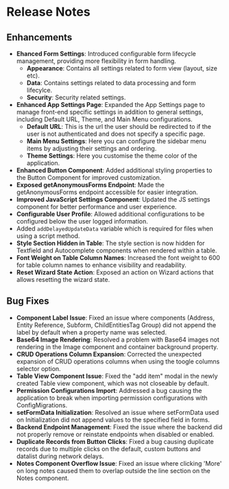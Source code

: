 # Release Notes
## Enhancements
- **Ehanced Form Settings**: Introduced configurable form lifecycle management, providing more flexibility in form handling.
  - **Appearance**: Contains all settings related to form view (layout, size etc).
  - **Data**: Contains settings related to data processing and form lifecylce.
  - **Security**: Security related settings.
- **Enhanced App Settings Page**: Expanded the App Settings page to manage front-end specific settings in addition to general settings, including Default URL, Theme, and Main Menu configurations.
  - **Default URL**: This is the url the user should be redirected to if the user is not authenticated and does not specify a specific page.
  - **Main Menu Settings**: Here you can configure the sidebar menu items by adjusting their settings and ordering.
  - **Theme Settings**: Here you customise the theme color of the application.
- **Enhanced Button Component**: Added additional styling properties to the Button Component for improved customization.
- **Exposed getAnonymousForms Endpoint**: Made the getAnonymousForms endpoint accessible for easier integration.
- **Improved JavaScript Settings Component**: Updated the JS settings component for better performance and user experience.
- **Configurable User Profile**: Allowed additional configurations to be configured below the user logged information.
- Added `addDelayedUpdateData` variable which is required for files when using a script method.
- **Style Section Hidden in Table**: The style section is now hidden for Textfield and Autocomplete components when rendered within a table.
- **Font Weight on Table Column Names**: Increased the font weight to 600 for table column names to enhance visibility and readability.
- **Reset Wizard State Action**: Exposed an action on Wizard actions that allows resetting the wizard state.

## Bug Fixes
- **Component Label Issue**: Fixed an issue where components (Address, Entity Reference, Subform, ChildEntitiesTag Group) did not append the label by default when a property name was selected.
- **Base64 Image Rendering**: Resolved a problem with Base64 images not rendering in the Image component and container background property.
- **CRUD Operations Column Expansion**: Corrected the unexpected expansion of CRUD operations columns when using the toogle columns selector option.
- **Table View Component Issue**: Fixed the "add item" modal in the newly created Table view component, which was not closeable by default.
- **Permission Configurations Import**: Addressed a bug causing the application to break when importing permission configurations with ConfigMigrations.
- **setFormData Initialization**: Resolved an issue where setFormData used on Initialization did not append values to the specified field in forms.
- **Backend Endpoint Management**: Fixed the issue where the backend did not properly remove or reinstate endpoints when disabled or enabled.
- **Duplicate Records from Button Clicks**: Fixed a bug causing duplicate records due to multiple clicks on the default, custom buttons and datalist during network delays.
- **Notes Component Overflow Issue**: Fixed an issue where clicking 'More' on long notes caused them to overlap outside the line section on the Notes component.
